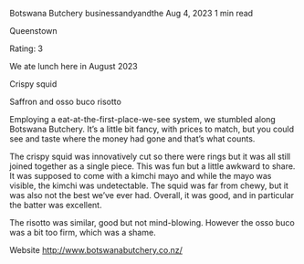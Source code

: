 Botswana Butchery
businessandyandthe
Aug 4, 2023
1 min read


Queenstown 

Rating: 3 

We ate lunch here in August 2023 

Crispy squid 

Saffron and osso buco risotto 

Employing a eat-at-the-first-place-we-see system, we stumbled along Botswana Butchery. It’s a little bit fancy, with prices to match, but you could see and taste where the money had gone and that’s what counts. 

The crispy squid was innovatively cut so there were rings but it was all still joined together as a single piece. This was fun but a little awkward to share. It was supposed to come with a kimchi mayo and while the mayo was visible, the kimchi was undetectable. The squid was far from chewy, but it was also not the best we’ve ever had. Overall, it was good, and in particular the batter was excellent. 

The risotto was similar, good but not mind-blowing. However the osso buco was a bit too firm, which was a shame. 

Website http://www.botswanabutchery.co.nz/